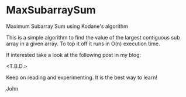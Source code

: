 # MaxSubarraySum
Maximum Subarray Sum using Kodane's algorithm

This is a simple algorithm to find the value of the
largest contiguous sub array in a given array.
To top it off it runs in O(n) execution time.

If interested take a look at the following post in my blog:

<T.B.D.>

Keep on reading and experimenting. It is the best way to learn!

John
